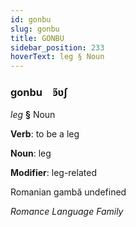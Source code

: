 ```yaml
---
id: gonbu
slug: gonbu
title: GONBU
sidebar_position: 233
hoverText: leg § Noun
---
```


### gonbu&emsp;<span kind="abugida">ꜿ̃ʋʃ</span>

*leg* **§** Noun

**Verb**: to be a leg

**Noun**: leg

**Modifier**: leg-related

Romanian gambă undefined

*Romance Language Family*